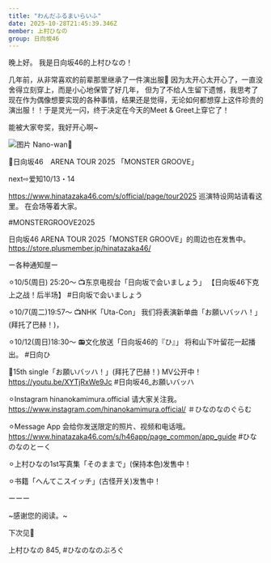 ```yaml
---
title: "わんだふるまいらいふ"
date: 2025-10-28T21:45:39.346Z
member: 上村ひなの
group: 日向坂46
---
```


晚上好。
我是日向坂46的上村ひなの！







几年前，从非常喜欢的前辈那里继承了一件演出服🏀
因为太开心太开心了，一直没舍得立刻穿上，而是小心地保管了好几年，
但为了不给人生留下遗憾，我思考了现在作为偶像想要实现的各种事情，结果还是觉得，无论如何都想穿上这件珍贵的演出服！！于是灵光一闪，终于决定在今天的Meet & Greet上穿它了！





能被大家夸奖，我好开心啊~





![图片](https://cdn.hinatazaka46.com/files/14/diary/official/member/moblog/202510/mobylTrxc.jpg)
Nano-wan🐶












📢日向坂46　ARENA TOUR 2025
「MONSTER GROOVE」

next⇨爱知10/13・14

https://www.hinatazaka46.com/s/official/page/tour2025
巡演特设网站请看这里。
在会场等着大家。

#MONSTERGROOVE2025




日向坂46 ARENA TOUR 2025「MONSTER GROOVE」的周边也在发售中。
https://store.plusmember.jp/hinatazaka46/







ー各种通知屋ー



⚪︎10/5(周日) 25:20〜
📺东京电视台「日向坂で会いましょう」
【日向坂46下克上之战！后半场】
#日向坂で会いましょう


⚪︎10/7(周二)19:57〜
📺NHK「Uta-Con」
我们将表演新单曲「お願いバッハ！」(拜托了巴赫！)，


⚪︎10/12(周日)18:30〜
📻文化放送「日向坂46的『ひ』」
将和山下叶留花一起播出。
#日向ひ


🎥15th single「お願いバッハ！」(拜托了巴赫！)
MV公开中！
https://youtu.be/XYTjRxWe9Jc
#日向坂46_お願いバッハ



⚪︎Instagram
hinanokamimura.official
请大家关注我。
https://www.instagram.com/hinanokamimura.official/
＃ひなのなのぐらむ



⚪︎Message App
会给你发送限定的照片、视频和电话哦。
https://www.hinatazaka46.com/s/h46app/page_common/app_guide
#ひなのなのとーく



︎⚪︎上村ひなの1st写真集「そのままで」(保持本色)发售中！


⚪︎书籍「へんてこスイッチ」(古怪开关)发售中！



︎ーーー






~感谢您的阅读。~

下次见🪽

上村ひなの
845,
#ひなのなのぶろぐ
